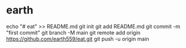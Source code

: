 # earth
echo "# eat" >> README.md git init git add README.md git commit -m "first commit" git branch -M main git remote add origin https://github.com/earth559/eat.git git push -u origin main
